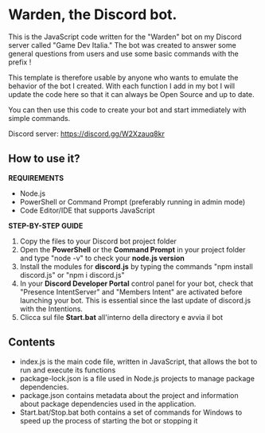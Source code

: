 # Warden, the Discord bot.
This is the JavaScript code written for the "Warden" bot on my Discord server called "Game Dev Italia." 
The bot was created to answer some general questions from users and use some basic commands with the prefix !


This template is therefore usable by anyone who wants to emulate the behavior of the bot I created.
With each function I add in my bot I will update the code here so that it can always be Open Source and up to date.

You can then use this code to create your bot and start immediately with simple commands.

Discord server: https://discord.gg/W2Xzauq8kr

## How to use it?

**REQUIREMENTS**
- Node.js
- PowerShell or Command Prompt (preferably running in admin mode)
- Code Editor/IDE that supports JavaScript

**STEP-BY-STEP GUIDE**

1. Copy the files to your Discord bot project folder
2. Open the **PowerShell** or the **Command Prompt** in your project folder and type "node -v" to check your **node.js version**
3. Install the modules for **discord.js** by typing the commands "npm install discord.js" or "npm i discord.js"
4. In your **Discord Developer Portal** control panel for your bot, check that "Presence IntentServer" and "Members Intent" are activated before launching your bot. This is essential since the last update of discord.js with the Intentions.
5. Clicca sul file **Start.bat** all'interno della directory e avvia il bot

## Contents

- index.js is the main code file, written in JavaScript, that allows the bot to run and execute its functions
- package-lock.json is a file used in Node.js projects to manage package dependencies.
- package.json contains metadata about the project and information about package dependencies used in the application.
- Start.bat/Stop.bat both contains a set of commands for Windows to speed up the process of starting the bot or stopping it
